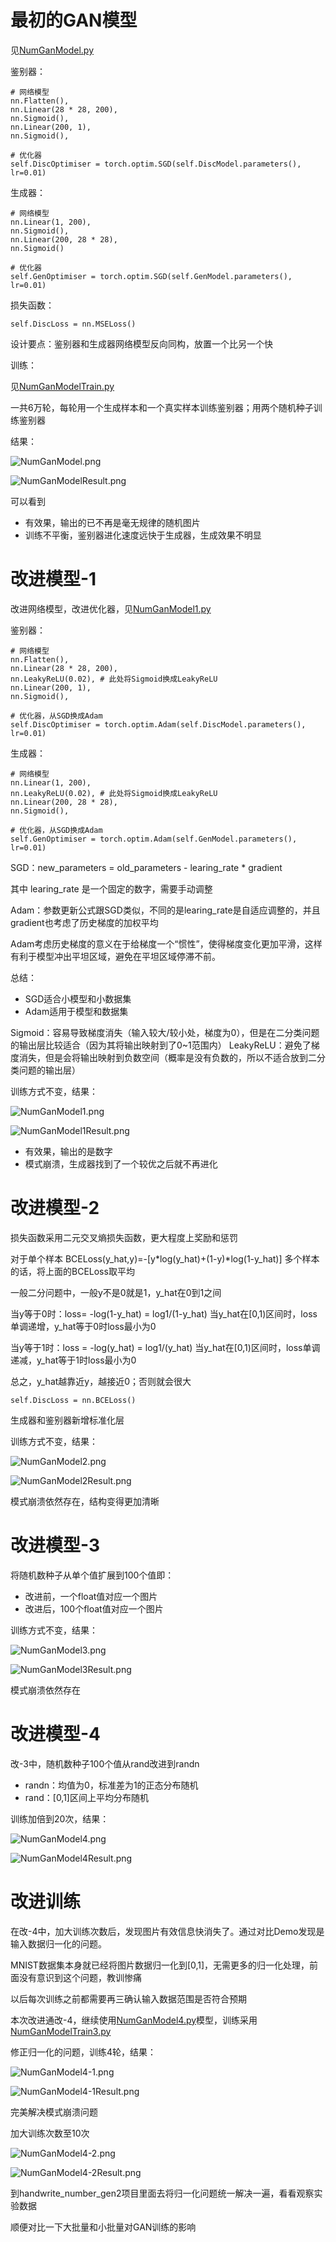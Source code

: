 # 最初的GAN模型

见[NumGanModel.py](NumGanModel.py)

鉴别器：

~~~
# 网络模型
nn.Flatten(),
nn.Linear(28 * 28, 200),
nn.Sigmoid(),
nn.Linear(200, 1),
nn.Sigmoid(),

# 优化器
self.DiscOptimiser = torch.optim.SGD(self.DiscModel.parameters(), lr=0.01)
~~~

生成器：

~~~
# 网络模型
nn.Linear(1, 200),
nn.Sigmoid(),
nn.Linear(200, 28 * 28),
nn.Sigmoid()

# 优化器
self.GenOptimiser = torch.optim.SGD(self.GenModel.parameters(), lr=0.01)
~~~

损失函数：

~~~
self.DiscLoss = nn.MSELoss()
~~~

设计要点：鉴别器和生成器网络模型反向同构，放置一个比另一个快

训练：

见[NumGanModelTrain.py](NumGanModelTrain.py)

一共6万轮，每轮用一个生成样本和一个真实样本训练鉴别器；用两个随机种子训练鉴别器

结果：

![NumGanModel.png](ReadMe%2FNumGanModel.png)

![NumGanModelResult.png](ReadMe%2FNumGanModelResult.png)

可以看到
* 有效果，输出的已不再是毫无规律的随机图片
* 训练不平衡，鉴别器进化速度远快于生成器，生成效果不明显

# 改进模型-1

改进网络模型，改进优化器，见[NumGanModel1.py](NumGanModel1.py)

鉴别器：

~~~
# 网络模型
nn.Flatten(),
nn.Linear(28 * 28, 200),
nn.LeakyReLU(0.02), # 此处将Sigmoid换成LeakyReLU
nn.Linear(200, 1),
nn.Sigmoid(),

# 优化器，从SGD换成Adam
self.DiscOptimiser = torch.optim.Adam(self.DiscModel.parameters(), lr=0.01)
~~~

生成器：

~~~
# 网络模型
nn.Linear(1, 200),
nn.LeakyReLU(0.02), # 此处将Sigmoid换成LeakyReLU
nn.Linear(200, 28 * 28),
nn.Sigmoid(),

# 优化器，从SGD换成Adam
self.GenOptimiser = torch.optim.Adam(self.GenModel.parameters(), lr=0.01)
~~~

SGD：new_parameters = old_parameters - learing_rate * gradient

其中 learing_rate 是一个固定的数字，需要手动调整

Adam：参数更新公式跟SGD类似，不同的是learing_rate是自适应调整的，并且gradient也考虑了历史梯度的加权平均

Adam考虑历史梯度的意义在于给梯度一个“惯性”，使得梯度变化更加平滑，这样有利于模型冲出平坦区域，避免在平坦区域停滞不前。

总结：

* SGD适合小模型和小数据集
* Adam适用于模型和数据集


Sigmoid：容易导致梯度消失（输入较大/较小处，梯度为0），但是在二分类问题的输出层比较适合（因为其将输出映射到了0~1范围内）
LeakyReLU：避免了梯度消失，但是会将输出映射到负数空间（概率是没有负数的，所以不适合放到二分类问题的输出层）

训练方式不变，结果：

![NumGanModel1.png](ReadMe%2FNumGanModel1.png)

![NumGanModel1Result.png](ReadMe%2FNumGanModel1Result.png)

* 有效果，输出的是数字
* 模式崩溃，生成器找到了一个较优之后就不再进化

# 改进模型-2

损失函数采用二元交叉熵损失函数，更大程度上奖励和惩罚

对于单个样本
BCELoss(y_hat,y)=-[y*log(y_hat)+(1-y)*log(1-y_hat)]
多个样本的话，将上面的BCELoss取平均

一般二分问题中，一般y不是0就是1，y_hat在0到1之间

当y等于0时：loss= -log(1-y_hat) = log1/(1-y_hat)
当y_hat在[0,1)区间时，loss单调递增，y_hat等于0时loss最小为0

当y等于1时：loss = -log(y_hat) = log1/(y_hat)
当y_hat在[0,1)区间时，loss单调递减，y_hat等于1时loss最小为0

总之，y_hat越靠近y，越接近0；否则就会很大

~~~
self.DiscLoss = nn.BCELoss()
~~~

生成器和鉴别器新增标准化层

训练方式不变，结果：

![NumGanModel2.png](ReadMe%2FNumGanModel2.png)

![NumGanModel2Result.png](ReadMe%2FNumGanModel2Result.png)

模式崩溃依然存在，结构变得更加清晰

# 改进模型-3

将随机数种子从单个值扩展到100个值即：
* 改进前，一个float值对应一个图片
* 改进后，100个float值对应一个图片

训练方式不变，结果：

![NumGanModel3.png](ReadMe%2FNumGanModel3.png)

![NumGanModel3Result.png](ReadMe%2FNumGanModel3Result.png)

模式崩溃依然存在

# 改进模型-4

改-3中，随机数种子100个值从rand改进到randn

* randn：均值为0，标准差为1的正态分布随机
* rand：[0,1]区间上平均分布随机

训练加倍到20次，结果：

![NumGanModel4.png](ReadMe%2FNumGanModel4.png)

![NumGanModel4Result.png](ReadMe%2FNumGanModel4Result.png)

# 改进训练

在改-4中，加大训练次数后，发现图片有效信息快消失了。通过对比Demo发现是输入数据归一化的问题。

MNIST数据集本身就已经将图片数据归一化到[0,1]，无需更多的归一化处理，前面没有意识到这个问题，教训惨痛

以后每次训练之前都需要再三确认输入数据范围是否符合预期

本次改进通改-4，继续使用[NumGanModel4.py](NumGanModel4.py)模型，训练采用[NumGanModelTrain3.py](NumGanModelTrain3.py)

修正归一化的问题，训练4轮，结果：

![NumGanModel4-1.png](ReadMe%2FNumGanModel4-1.png)

![NumGanModel4-1Result.png](ReadMe%2FNumGanModel4-1Result.png)

完美解决模式崩溃问题

加大训练次数至10次

![NumGanModel4-2.png](ReadMe%2FNumGanModel4-2.png)

![NumGanModel4-2Result.png](ReadMe%2FNumGanModel4-2Result.png)

到handwrite_number_gen2项目里面去将归一化问题统一解决一遍，看看观察实验数据

顺便对比一下大批量和小批量对GAN训练的影响